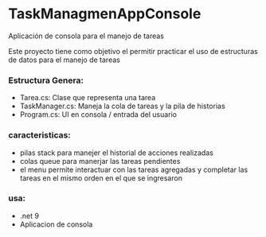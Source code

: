 # TaskManagmenAppConsole
Aplicación de consola para el  manejo de tareas
 
 
Este proyecto tiene como objetivo el permitir practicar el uso de estructuras de datos para el manejo de tareas

### Estructura Genera:
- Tarea.cs: Clase que representa una tarea
- TaskManager.cs: Maneja la cola de tareas y la pila de historias
- Program.cs: UI en consola / entrada del usuario

### caracteristicas:
- pilas stack para manejer el historial de acciones realizadas
- colas queue para manerjar las tareas pendientes 
- el menu permite interactuar con las tareas agregadas y completar las tareas en el mismo orden en el que se ingresaron 

### usa:
- .net 9
- Aplicacion de consola


